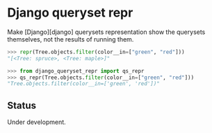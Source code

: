 Django queryset repr
====================

Make [Django][django] querysets representation show the querysets themselves,
not the results of running them.

```python
>>> repr(Tree.objects.filter(color__in=["green", "red"]))
"[<Tree: spruce>, <Tree: maple>]"

>>> from django_queryset_repr import qs_repr
>>> qs_repr(Tree.objects.filter(color__in=["green", "red"]))
"Tree.objects.filter(color__in=['green', 'red'])"
```

Status
------

Under development.
